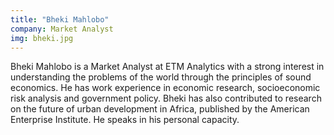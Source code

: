 ```yaml
---
title: "Bheki Mahlobo"
company: Market Analyst
img: bheki.jpg
---
```


Bheki Mahlobo is a Market Analyst at ETM Analytics with a strong interest in understanding the problems of the world through the principles of sound economics. He has work experience in economic research, socioeconomic risk analysis and government policy. Bheki has also contributed to research on the future of urban development in Africa, published by the American Enterprise Institute. He speaks in his personal capacity.
